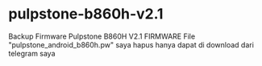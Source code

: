 # pulpstone-b860h-v2.1

Backup Firmware Pulpstone B860H V2.1 FIRMWARE
File "pulpstone_android_b860h.pw" saya hapus
hanya dapat di download dari telegram saya
